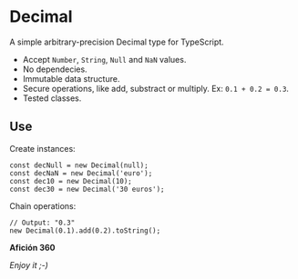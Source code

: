 # Decimal

A simple arbitrary-precision Decimal type for TypeScript.

- Accept `Number`, `String`, `Null` and `NaN` values.
- No dependecies.
- Immutable data structure.
- Secure operations, like add, substract or multiply. Ex: `0.1 + 0.2 = 0.3`.
- Tested classes.


## Use

Create instances:
```
const decNull = new Decimal(null);
const decNaN = new Decimal('euro');
const dec10 = new Decimal(10);
const dec30 = new Decimal('30 euros');
```

Chain operations:
```
// Output: "0.3"
new Decimal(0.1).add(0.2).toString();
```

**Afición 360**

_Enjoy it ;-)_
